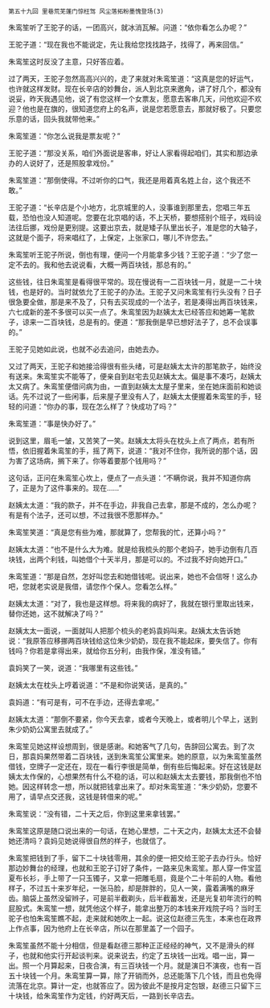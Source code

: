     第五十九回 里巷荒芜蓬门惊枉驾 风尘落拓粉墨愧登场(3) 

   朱鸾笙听了王驼子的话，一团高兴，就冰消瓦解。问道：“依你看怎么办呢？”

   王驼子道：“现在我也不能说定，先让我给您找找路子，找得了，再来回信。”

   朱鸾笙这时反没了主意，只好答应着。

   过了两天，王驼子忽然高高兴兴的，走了来就对朱鸾笙道：“这真是您的好运气，也许就这样发财。现在长辛店的妙舞台，派人到北京来邀角，讲了好几个，都没有说妥，昨天我遇见他，说了有您这样一个女票友，愿意去客串几天，问他欢迎不欢迎？他也是在旗的，很知道您府上的名声，说是您若愿意去，那就好极了。只要您乐意的话，回头我就带他来。”

   朱鸾笙道：“你怎么说我是票友呢？”

   王驼子道：“那没关系，咱们外面说是客串，好让人家看得起咱们，其实和那边承办的人说好了，还是照股拿戏份。”

   朱鸾笙道：“那倒使得。不过听你的口气，我还是用着真名姓上台，这个我还不敢。”

   王驼子道：“长辛店是个小地方，北京城里的人，没事谁到那里去，您唱三年五载，恐怕也没人知道呢。您要在北京唱的话，不上天桥，要想搭别个班子，戏码设法往后挪，戏份是更别提。这要出京去，就是矮子队里出长子，准是您的大轴子，这就是个面子，将来唱红了，上保定，上张家口，哪儿不许您去。”

   朱鸾笙听王驼子所说，倒也有理，便问一个月能拿多少钱？王驼子道：“少了您一定不去的。我和他去说说看，大概一两百块钱，那总有的。”

   这些钱，往日朱鸾笙是看得很平常的。现在慢说有一二百块钱一月，就是一二十块钱，也是好的。当时就依允了王驼子的办法。王驼子又问朱鸾笙有行头没有？日子很急要全做，那是来不及了，只有去买现成的一个法子，若是凑得出两百块钱来，六七成新的差不多很可以买一点了。朱鸾笙因为赵姨太太已经答应和她筹一笔款子，谅来一二百块钱，总是有的。便道：“那我倒是早已想好法子了，总不会误事的。”

   王驼子见她如此说，也就不必去追问，由她去办。

   又过了两天，王驼子和她接洽得很有些头绪，可是赵姨太太许的那笔款子，始终没有送来。朱鸾笙实不能等了，便亲自到赵宅去见赵姨太太。偏是事不凑巧，赵姨太太又病了。朱鸾笙便借问病为由，一直到赵姨太太屋子里来，坐在她床面前和她谈话。先不过说了一些闲事，后来屋子里没有人了，赵姨太太便握着朱鸾笙的手，轻轻的问道：“你办的事，现在怎么样了？快成功了吗？”

   朱鸾笙道：“事是快办好了。”

   说到这里，眉毛一皱，又苦笑了一笑。赵姨太太将头在枕头上点了两点，若有所悟，依旧握着朱鸾笙的手，摇了两下，说道：“我对不住你，我所说的那个话，因为害了这场病，搁下来了。你等着要那个钱用吗？”

   这句话，正问在朱鸾笙心坎上，便点了一点头道：“不瞒你说，我并不知道你病了，正是为了这件事来的。现在……”

   赵姨太太道：“我的款子，并不在手边，非我自己去拿，那是不成的，怎么办呢？有是有个法子，还可以想，不过我很不愿那样办。”

   朱鸾笙笑道：“真是您有些为难，那就算了，您帮我的忙，还算小吗？”

   赵姨太太道：“也不是什么大为难。就是给我梳头的那个老妈子，她手边倒有几百块钱，出两个利钱，叫她借个十天半月，那是可以的。不过我不好向她开口。”

   朱鸾笙道：“那是自然，怎好叫您去和她借钱呢。说出来，她也不会信呀！这么办吧，您就老实说是我借，请您作个保人。您看怎么样。”

   赵姨太太道：“对了，我也是这样想。将来我的病好了，我就在银行里取出钱来，替你还她，这不就解决了吗？”

   赵姨太太一面说，一面就叫人把那个梳头的老妈袁妈叫来。赵姨太太告诉她说：“我原答应移挪两百块钱给这位朱少奶奶，现在我不能起床，要失信了。你有钱吗？你若是拿得出来，就给你五分利，由我作保，准没有错。”

   袁妈笑了一笑，说道：“我哪里有这些钱。”

   赵姨太太在枕头上哼着说道：“不是和你说笑话，是真的。”

   袁妈道：“有可是有，可不在手边，还得去拿呢。”

   赵姨太太道：“那倒不要紧，你今天去拿，或者今天晚上，或者明儿个早上，送到朱少奶奶公寓里去就成了。”

   朱鸾笙见她这样设想周到，很是感谢。和她客气了几句，告辞回公寓去。到了次日，那袁妈果然带着二百块钱，送到朱鸾笙公寓里来。她的原意，以为朱鸾笙虽然借钱，空牌子一定还在，现在一看行李很是简单，倒有些后悔起来。好在这钱是赵姨太太作保的，心想果然有什么不稳的话，可以和赵姨太太去要钱，那我倒也不怕她。因这样转念一想，所以就把钱拿出来了。却对朱鸾笙道：“朱少奶奶，您要不用了，请早点交还我，这钱是转借来的呢。”

   朱鸾笙说：“没有错，二十天之后，你到这里来拿钱罢。”

   朱鸾笙这原是随口说出来的一句话，在她心里想，二十天之内，赵姨太太还不会替她还清吗？袁妈见她说得很自然的样子，也就信了。

   朱鸾笙把钱到了手，留下二十块钱零用，其余的便一把交给王驼子去办行头。恰好那边妙舞台的经理，也就和王驼子订好了条件，一路来见朱鸾笙。那人穿一件宝蓝夏布长衫，手上带了一只玉镯子，又拿一把雕毛扇，竟是个二十年前的人物。看他样子，不过五十来岁年纪，一张马脸，却是胖胖的，见人一笑，露着满嘴的麻牙齿。脑袋上虽然没留辫子，可是前半截剃头，后半截蓄发，还是光复初年流行的鸭屁股式。朱鸾笙一想，就凭他这个样子，能拿出整万的本钱来开戏院子吗？当时王驼子也怕朱鸾笙瞧不起，走来就和她吹上一起。说这位赵德三先生，本来也在政界上作点事，因为他府上在长辛店，所以在那里盖了一个园子。

   朱鸾笙虽然不能十分相信，但是看赵德三那种正正经经的神气，又不是滑头的样子，也就和他实行开起谈判来。说来说去，约定了五块钱一出戏。唱一出，算一出。照一个月算起来，日夜合演，有三百块钱一个月。就是演日不演夜，也有一百五十块钱一个月。朱鸾笙算一算，除了开销而外，总还能落下几个钱，而且也免得流落在北京。算计一定，也就答应了。因为彼此不是按月定包银，赵德三只留下三十块钱，给朱鸾笙作为定钱，约好两天后，一路到长辛店去。

